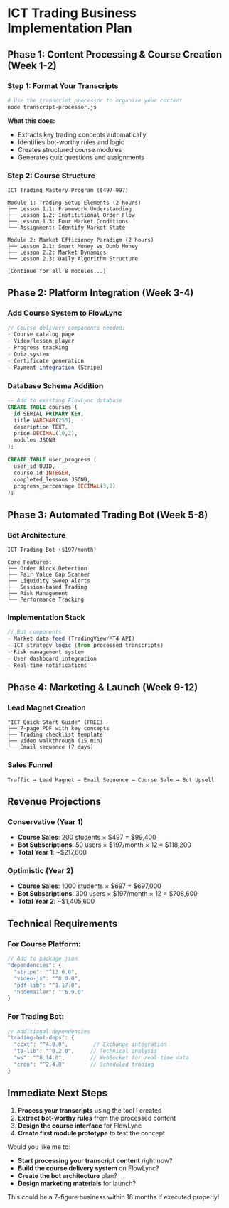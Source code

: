 # ICT Trading Business Implementation Plan

## Phase 1: Content Processing & Course Creation (Week 1-2)

### Step 1: Format Your Transcripts
```bash
# Use the transcript processor to organize your content
node transcript-processor.js
```

**What this does:**
- Extracts key trading concepts automatically
- Identifies bot-worthy rules and logic
- Creates structured course modules
- Generates quiz questions and assignments

### Step 2: Course Structure
```
ICT Trading Mastery Program ($497-997)

Module 1: Trading Setup Elements (2 hours)
├── Lesson 1.1: Framework Understanding
├── Lesson 1.2: Institutional Order Flow
├── Lesson 1.3: Four Market Conditions
└── Assignment: Identify Market State

Module 2: Market Efficiency Paradigm (2 hours)
├── Lesson 2.1: Smart Money vs Dumb Money
├── Lesson 2.2: Market Dynamics
└── Lesson 2.3: Daily Algorithm Structure

[Continue for all 8 modules...]
```

## Phase 2: Platform Integration (Week 3-4)

### Add Course System to FlowLync
```javascript
// Course delivery components needed:
- Course catalog page
- Video/lesson player
- Progress tracking
- Quiz system
- Certificate generation
- Payment integration (Stripe)
```

### Database Schema Addition
```sql
-- Add to existing FlowLync database
CREATE TABLE courses (
  id SERIAL PRIMARY KEY,
  title VARCHAR(255),
  description TEXT,
  price DECIMAL(10,2),
  modules JSONB
);

CREATE TABLE user_progress (
  user_id UUID,
  course_id INTEGER,
  completed_lessons JSONB,
  progress_percentage DECIMAL(3,2)
);
```

## Phase 3: Automated Trading Bot (Week 5-8)

### Bot Architecture
```
ICT Trading Bot ($197/month)

Core Features:
├── Order Block Detection
├── Fair Value Gap Scanner  
├── Liquidity Sweep Alerts
├── Session-based Trading
├── Risk Management
└── Performance Tracking
```

### Implementation Stack
```javascript
// Bot components
- Market data feed (TradingView/MT4 API)
- ICT strategy logic (from processed transcripts)
- Risk management system
- User dashboard integration
- Real-time notifications
```

## Phase 4: Marketing & Launch (Week 9-12)

### Lead Magnet Creation
```
"ICT Quick Start Guide" (FREE)
├── 7-page PDF with key concepts
├── Trading checklist template
├── Video walkthrough (15 min)
└── Email sequence (7 days)
```

### Sales Funnel
```
Traffic → Lead Magnet → Email Sequence → Course Sale → Bot Upsell
```

## Revenue Projections

### Conservative (Year 1)
- **Course Sales**: 200 students × $497 = $99,400
- **Bot Subscriptions**: 50 users × $197/month × 12 = $118,200
- **Total Year 1**: ~$217,600

### Optimistic (Year 2)  
- **Course Sales**: 1000 students × $697 = $697,000
- **Bot Subscriptions**: 300 users × $197/month × 12 = $708,600
- **Total Year 2**: ~$1,405,600

## Technical Requirements

### For Course Platform:
```javascript
// Add to package.json
"dependencies": {
  "stripe": "^13.0.0",
  "video-js": "^8.0.0", 
  "pdf-lib": "^1.17.0",
  "nodemailer": "^6.9.0"
}
```

### For Trading Bot:
```javascript
// Additional dependencies
"trading-bot-deps": {
  "ccxt": "^4.0.0",        // Exchange integration
  "ta-lib": "^0.2.0",     // Technical analysis
  "ws": "^8.14.0",        // WebSocket for real-time data
  "cron": "^2.4.0"        // Scheduled trading
}
```

## Immediate Next Steps

1. **Process your transcripts** using the tool I created
2. **Extract bot-worthy rules** from the processed content  
3. **Design the course interface** for FlowLync
4. **Create first module prototype** to test the concept

Would you like me to:
- **Start processing your transcript content** right now?
- **Build the course delivery system** on FlowLync?
- **Create the bot architecture** plan?
- **Design marketing materials** for launch?

This could be a 7-figure business within 18 months if executed properly!